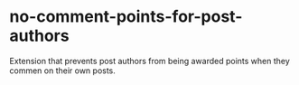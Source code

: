 # no-comment-points-for-post-authors
Extension that prevents post authors from being awarded points when they commen on their own posts.
